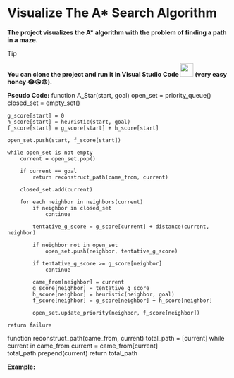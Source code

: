 # Visualize The A* Search Algorithm  

**The project visualizes the A\* algorithm with the problem of finding a path in a maze.**

> [!Tip]
> **You can clone the project and run it in Visual Studio Code <img src="https://upload.wikimedia.org/wikipedia/commons/thumb/9/9a/Visual_Studio_Code_1.35_icon.svg/768px-Visual_Studio_Code_1.35_icon.svg.png" width="30" height="30" /> 
 (very easy honey 😂😘😍).**

**Pseudo Code:**
function A_Star(start, goal)
    open_set = priority_queue()
    closed_set = empty_set()

    g_score[start] = 0
    h_score[start] = heuristic(start, goal)
    f_score[start] = g_score[start] + h_score[start]

    open_set.push(start, f_score[start])

    while open_set is not empty
        current = open_set.pop()

        if current == goal
            return reconstruct_path(came_from, current)

        closed_set.add(current)

        for each neighbor in neighbors(current)
            if neighbor in closed_set
                continue

            tentative_g_score = g_score[current] + distance(current, neighbor)

            if neighbor not in open_set
                open_set.push(neighbor, tentative_g_score)

            if tentative_g_score >= g_score[neighbor]
                continue

            came_from[neighbor] = current
            g_score[neighbor] = tentative_g_score
            h_score[neighbor] = heuristic(neighbor, goal)
            f_score[neighbor] = g_score[neighbor] + h_score[neighbor]

            open_set.update_priority(neighbor, f_score[neighbor])

    return failure

function reconstruct_path(came_from, current)
    total_path = [current]
    while current in came_from
        current = came_from[current]
        total_path.prepend(current)
    return total_path


**Example:**

